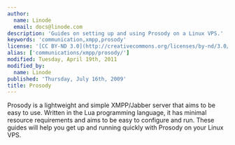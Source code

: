 ```yaml
---
author:
  name: Linode
  email: docs@linode.com
description: 'Guides on setting up and using Prosody on a Linux VPS.'
keywords: 'communication,xmpp,prosody'
license: '[CC BY-ND 3.0](http://creativecommons.org/licenses/by-nd/3.0/us/)'
alias: ['communications/xmpp/prosody/']
modified: Tuesday, April 19th, 2011
modified_by:
  name: Linode
published: 'Thursday, July 16th, 2009'
title: Prosody
---
```


Prosody is a lightweight and simple XMPP/Jabber server that aims to be easy to use. Written in the Lua programming language, it has minimal resource requirements and aims to be easy to configure and run. These guides will help you get up and running quickly with Prosody on your Linux VPS.
